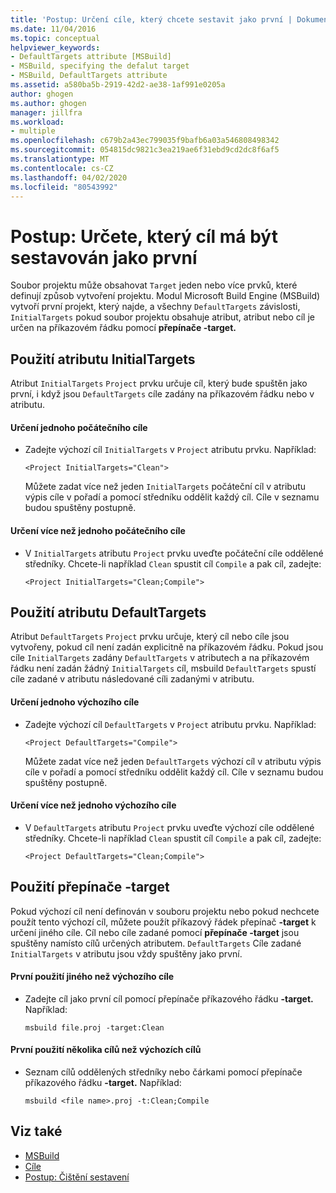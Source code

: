 ```yaml
---
title: 'Postup: Určení cíle, který chcete sestavit jako první | Dokumenty společnosti Microsoft'
ms.date: 11/04/2016
ms.topic: conceptual
helpviewer_keywords:
- DefaultTargets attribute [MSBuild]
- MSBuild, specifying the defalut target
- MSBuild, DefaultTargets attribute
ms.assetid: a580ba5b-2919-42d2-ae38-1af991e0205a
author: ghogen
ms.author: ghogen
manager: jillfra
ms.workload:
- multiple
ms.openlocfilehash: c679b2a43ec799035f9bafb6a03a546808498342
ms.sourcegitcommit: 054815dc9821c3ea219ae6f31ebd9cd2dc8f6af5
ms.translationtype: MT
ms.contentlocale: cs-CZ
ms.lasthandoff: 04/02/2020
ms.locfileid: "80543992"
---
```

# <a name="how-to-specify-which-target-to-build-first"></a>Postup: Určete, který cíl má být sestavován jako první

Soubor projektu může obsahovat `Target` jeden nebo více prvků, které definují způsob vytvoření projektu. Modul Microsoft Build Engine (MSBuild) vytvoří první projekt, který najde, a všechny `DefaultTargets` závislosti, `InitialTargets` pokud soubor projektu obsahuje atribut, atribut nebo cíl je určen na příkazovém řádku pomocí **přepínače -target.**
## <a name="use-the-initialtargets-attribute"></a>Použití atributu InitialTargets

Atribut `InitialTargets` `Project` prvku určuje cíl, který bude spuštěn jako první, i když jsou `DefaultTargets` cíle zadány na příkazovém řádku nebo v atributu.

#### <a name="to-specify-one-initial-target"></a>Určení jednoho počátečního cíle

- Zadejte výchozí cíl `InitialTargets` v `Project` atributu prvku. Například:

   `<Project InitialTargets="Clean">`

  Můžete zadat více než jeden `InitialTargets` počáteční cíl v atributu výpis cíle v pořadí a pomocí středníku oddělit každý cíl. Cíle v seznamu budou spuštěny postupně.

#### <a name="to-specify-more-than-one-initial-target"></a>Určení více než jednoho počátečního cíle

- V `InitialTargets` atributu `Project` prvku uveďte počáteční cíle oddělené středníky. Chcete-li například `Clean` spustit cíl `Compile` a pak cíl, zadejte:

     `<Project InitialTargets="Clean;Compile">`

## <a name="use-the-defaulttargets-attribute"></a>Použití atributu DefaultTargets

 Atribut `DefaultTargets` `Project` prvku určuje, který cíl nebo cíle jsou vytvořeny, pokud cíl není zadán explicitně na příkazovém řádku. Pokud jsou cíle `InitialTargets` zadány `DefaultTargets` v atributech a na příkazovém řádku není zadán žádný `InitialTargets` cíl, msbuild `DefaultTargets` spustí cíle zadané v atributu následované cíli zadanými v atributu.

#### <a name="to-specify-one-default-target"></a>Určení jednoho výchozího cíle

- Zadejte výchozí cíl `DefaultTargets` v `Project` atributu prvku. Například:

   `<Project DefaultTargets="Compile">`

  Můžete zadat více než jeden `DefaultTargets` výchozí cíl v atributu výpis cíle v pořadí a pomocí středníku oddělit každý cíl. Cíle v seznamu budou spuštěny postupně.

#### <a name="to-specify-more-than-one-default-target"></a>Určení více než jednoho výchozího cíle

- V `DefaultTargets` atributu `Project` prvku uveďte výchozí cíle oddělené středníky. Chcete-li například `Clean` spustit cíl `Compile` a pak cíl, zadejte:

     `<Project DefaultTargets="Clean;Compile">`

## <a name="use-the--target-switch"></a>Použití přepínače -target

 Pokud výchozí cíl není definován v souboru projektu nebo pokud nechcete použít tento výchozí cíl, můžete použít příkazový řádek přepínač **-target** k určení jiného cíle. Cíl nebo cíle zadané pomocí **přepínače -target** jsou spuštěny namísto cílů určených atributem. `DefaultTargets` Cíle zadané `InitialTargets` v atributu jsou vždy spuštěny jako první.

#### <a name="to-use-a-target-other-than-the-default-target-first"></a>První použití jiného než výchozího cíle

- Zadejte cíl jako první cíl pomocí přepínače příkazového řádku **-target.** Například:

     `msbuild file.proj -target:Clean`

#### <a name="to-use-several-targets-other-than-the-default-targets-first"></a>První použití několika cílů než výchozích cílů

- Seznam cílů oddělených středníky nebo čárkami pomocí přepínače příkazového řádku **-target.** Například:

     `msbuild <file name>.proj -t:Clean;Compile`

## <a name="see-also"></a>Viz také

- [MSBuild](../msbuild/msbuild.md)
- [Cíle](../msbuild/msbuild-targets.md)
- [Postup: Čištění sestavení](../msbuild/how-to-clean-a-build.md)
